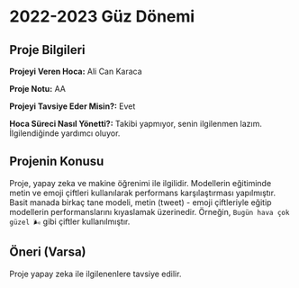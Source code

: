 # 2022-2023 Güz Dönemi

## Proje Bilgileri
**Projeyi Veren Hoca:** Ali Can Karaca

**Proje Notu:** AA

**Projeyi Tavsiye Eder Misin?:** Evet

**Hoca Süreci Nasıl Yönetti?:** Takibi yapmıyor, senin ilgilenmen lazım. İlgilendiğinde yardımcı oluyor.

## Projenin Konusu
Proje, yapay zeka ve makine öğrenimi ile ilgilidir. Modellerin eğitiminde metin ve emoji çiftleri kullanılarak performans karşılaştırması yapılmıştır. Basit manada birkaç tane modeli, metin (tweet) - emoji çiftleriyle eğitip modellerin performanslarını kıyaslamak üzerinedir. Örneğin, `Bugün hava çok güzel 🌬️` gibi çiftler kullanılmıştır.

## Öneri (Varsa)
Proje yapay zeka ile ilgilenenlere tavsiye edilir.